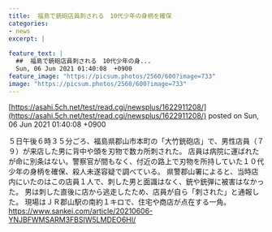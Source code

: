 ```yaml
---
title:  福島で銃砲店員刺される　10代少年の身柄を確保  
categories:
- news
excerpt: |
  
feature_text: |
  ##  福島で銃砲店員刺される　10代少年の身...
  Sun, 06 Jun 2021 01:40:08  +0900
feature_image: "https://picsum.photos/2560/600?image=733"
image: "https://picsum.photos/2560/600?image=733"
---
```


[https://asahi.5ch.net/test/read.cgi/newsplus/1622911208/](https://asahi.5ch.net/test/read.cgi/newsplus/1622911208/)
posted on Sun, 06 Jun 2021 01:40:08  +0900

<!--more-->

５日午後６時３５分ごろ、福島県郡山市本町の「大竹銃砲店」で、男性店員（７９）が来店した男に背中や頭を刃物で数カ所刺された。 店員は病院に運ばれたが命に別条はない。警察官が間もなく、付近の路上で刃物を所持していた１０代少年の身柄を確保、殺人未遂容疑で調べている。 県警郡山署によると、当時店内にいたのはこの店員１人で、刺した男と面識はなく、銃や銃弾に被害はなかった。 男は刺した直後に店から逃走したため、店員が自ら「刺された」と通報した。 現場はＪＲ郡山駅の南約１キロで、住宅や商店が点在する一角。 https://www.sankei.com/article/20210606-YNJBFWMSARM3FBSIW5LMDEO6HI/
